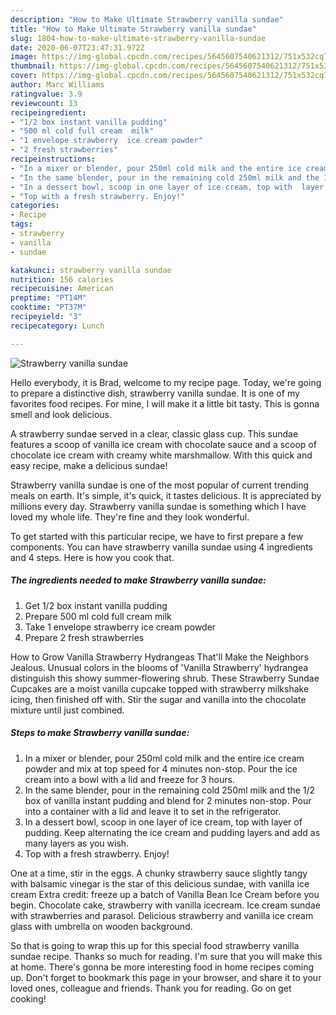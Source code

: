 ```yaml
---
description: "How to Make Ultimate Strawberry vanilla sundae"
title: "How to Make Ultimate Strawberry vanilla sundae"
slug: 1804-how-to-make-ultimate-strawberry-vanilla-sundae
date: 2020-06-07T23:47:31.972Z
image: https://img-global.cpcdn.com/recipes/5645607540621312/751x532cq70/strawberry-vanilla-sundae-recipe-main-photo.jpg
thumbnail: https://img-global.cpcdn.com/recipes/5645607540621312/751x532cq70/strawberry-vanilla-sundae-recipe-main-photo.jpg
cover: https://img-global.cpcdn.com/recipes/5645607540621312/751x532cq70/strawberry-vanilla-sundae-recipe-main-photo.jpg
author: Marc Williams
ratingvalue: 3.9
reviewcount: 13
recipeingredient:
- "1/2 box instant vanilla pudding"
- "500 ml cold full cream  milk"
- "1 envelope strawberry  ice cream powder"
- "2 fresh strawberries"
recipeinstructions:
- "In a mixer or blender, pour 250ml cold milk and the entire ice cream powder and mix at top speed for 4 minutes non-stop. Pour the ice cream into a bowl with a lid and freeze for 3 hours."
- "In the same blender, pour in the remaining cold 250ml milk and the 1/2 box of vanilla instant pudding and blend for 2 minutes non-stop. Pour into a container with a lid and leave it to set in the refrigerator."
- "In a dessert bowl, scoop in one layer of ice cream, top with  layer of pudding. Keep alternating the ice cream and pudding layers and add as many layers as you wish."
- "Top with a fresh strawberry. Enjoy!"
categories:
- Recipe
tags:
- strawberry
- vanilla
- sundae

katakunci: strawberry vanilla sundae 
nutrition: 156 calories
recipecuisine: American
preptime: "PT14M"
cooktime: "PT37M"
recipeyield: "3"
recipecategory: Lunch

---
```



![Strawberry vanilla sundae](https://img-global.cpcdn.com/recipes/5645607540621312/751x532cq70/strawberry-vanilla-sundae-recipe-main-photo.jpg)

Hello everybody, it is Brad, welcome to my recipe page. Today, we're going to prepare a distinctive dish, strawberry vanilla sundae. It is one of my favorites food recipes. For mine, I will make it a little bit tasty. This is gonna smell and look delicious.

A strawberry sundae served in a clear, classic glass cup. This sundae features a scoop of vanilla ice cream with chocolate sauce and a scoop of chocolate ice cream with creamy white marshmallow. With this quick and easy recipe, make a delicious sundae!

Strawberry vanilla sundae is one of the most popular of current trending meals on earth. It's simple, it's quick, it tastes delicious. It is appreciated by millions every day. Strawberry vanilla sundae is something which I have loved my whole life. They're fine and they look wonderful.


To get started with this particular recipe, we have to first prepare a few components. You can have strawberry vanilla sundae using 4 ingredients and 4 steps. Here is how you cook that.

<!--inarticleads1-->

##### The ingredients needed to make Strawberry vanilla sundae:

1. Get 1/2 box instant vanilla pudding
1. Prepare 500 ml cold full cream  milk
1. Take 1 envelope strawberry  ice cream powder
1. Prepare 2 fresh strawberries


How to Grow Vanilla Strawberry Hydrangeas That&#39;ll Make the Neighbors Jealous. Unusual colors in the blooms of &#39;Vanilla Strawberry&#39; hydrangea distinguish this showy summer-flowering shrub. These Strawberry Sundae Cupcakes are a moist vanilla cupcake topped with strawberry milkshake icing, then finished off with. Stir the sugar and vanilla into the chocolate mixture until just combined. 

<!--inarticleads2-->

##### Steps to make Strawberry vanilla sundae:

1. In a mixer or blender, pour 250ml cold milk and the entire ice cream powder and mix at top speed for 4 minutes non-stop. Pour the ice cream into a bowl with a lid and freeze for 3 hours.
1. In the same blender, pour in the remaining cold 250ml milk and the 1/2 box of vanilla instant pudding and blend for 2 minutes non-stop. Pour into a container with a lid and leave it to set in the refrigerator.
1. In a dessert bowl, scoop in one layer of ice cream, top with  layer of pudding. Keep alternating the ice cream and pudding layers and add as many layers as you wish.
1. Top with a fresh strawberry. Enjoy!


One at a time, stir in the eggs. A chunky strawberry sauce slightly tangy with balsamic vinegar is the star of this delicious sundae, with vanilla ice cream Extra credit: freeze up a batch of Vanilla Bean Ice Cream before you begin. Chocolate cake, strawberry with vanilla icecream. Ice cream sundae with strawberries and parasol. Delicious strawberry and vanilla ice cream glass with umbrella on wooden background. 

So that is going to wrap this up for this special food strawberry vanilla sundae recipe. Thanks so much for reading. I'm sure that you will make this at home. There's gonna be more interesting food in home recipes coming up. Don't forget to bookmark this page in your browser, and share it to your loved ones, colleague and friends. Thank you for reading. Go on get cooking!
